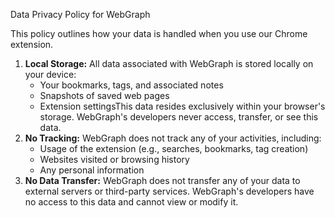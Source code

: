 Data Privacy Policy for WebGraph

This policy outlines how your data is handled when you use our Chrome extension.

1. **Local Storage:** All data associated with WebGraph is stored locally on your device:
    - Your bookmarks, tags, and associated notes
    - Snapshots of saved web pages
    - Extension settingsThis data resides exclusively within your browser's storage. WebGraph's developers never access, transfer, or see this data.
2. **No Tracking:** WebGraph does not track any of your activities, including:
    - Usage of the extension (e.g., searches, bookmarks, tag creation)
    - Websites visited or browsing history
    - Any personal information
3. **No Data Transfer:** WebGraph does not transfer any of your data to external servers or third-party services. WebGraph's developers have no access to this data and cannot view or modify it.